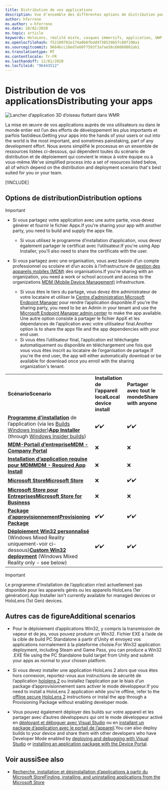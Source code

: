 ```yaml
---
title: Distribution de vos applications
description: Vue d’ensemble des différentes options de distribution pour les différentes plateformes prises en charge et les magasins de publication.
author: hferrone
ms.author: v-hferrone
ms.date: 10/02/2020
ms.topic: article
keywords: HoloLens, réalité mixte, casques immersifs, application, UWP, envoi, envoi, filtres, métadonnées, configuration système requise, Mots clés, wack, certification, package, AppX, merchandising
ms.openlocfilehash: f52109792e174a0b0fbdd9738539b5fc88f190a1
ms.sourcegitcommit: 9664bcc10ed7e60f7593f3a7ae58c66060802ab1
ms.translationtype: MT
ms.contentlocale: fr-FR
ms.lasthandoff: 12/01/2020
ms.locfileid: "96443512"
---
```

# <a name="distributing-your-apps"></a><span data-ttu-id="9ac8e-104">Distribution de vos applications</span><span class="sxs-lookup"><span data-stu-id="9ac8e-104">Distributing your apps</span></span>

![Lancher d’application 3D d’oiseau flottant dans WMR](images/distribute-hero-image.png)

<span data-ttu-id="9ac8e-106">La mise en œuvre de vos applications auprès de vos utilisateurs ou dans le monde entier est l’un des efforts de développement les plus importants et parfois fastidieux.</span><span class="sxs-lookup"><span data-stu-id="9ac8e-106">Getting your apps into the hands of your users or out into the world is the most important, and sometimes painstaking, part of any development effort.</span></span> <span data-ttu-id="9ac8e-107">Nous avons simplifié le processus en un ensemble de ressources listées ci-dessous, qui dépendent toutes du scénario de distribution et de déploiement qui convient le mieux à votre équipe ou à vous-même.</span><span class="sxs-lookup"><span data-stu-id="9ac8e-107">We've simplified process into a set of resources listed below, all of which depend on the distribution and deployment scenario that's best suited for you or your team.</span></span>

[!INCLUDE[](includes/before-submission.md)]

## <a name="distribution-options"></a><span data-ttu-id="9ac8e-108">Options de distribution</span><span class="sxs-lookup"><span data-stu-id="9ac8e-108">Distribution options</span></span>

> [!IMPORTANT]
> * <span data-ttu-id="9ac8e-109">Si vous partagez votre application avec une autre partie, vous devez générer et fournir le fichier Appx.</span><span class="sxs-lookup"><span data-stu-id="9ac8e-109">If you're sharing your app with another party, you need to build and supply the appx file.</span></span> 
>     * <span data-ttu-id="9ac8e-110">Si vous utilisez le programme d’installation d’application, vous devez également partager le certificat avec l’utilisateur.</span><span class="sxs-lookup"><span data-stu-id="9ac8e-110">If you're using App Installer, you'll also need to share the certificate with the user.</span></span>
> 
> * <span data-ttu-id="9ac8e-111">Si vous partagez avec une organisation, vous avez besoin d’un compte professionnel ou scolaire et d’un accès à l’infrastructure de [gestion des appareils mobiles (MDM)](https://docs.microsoft.com/hololens/hololens-enroll-mdm) des organisations.</span><span class="sxs-lookup"><span data-stu-id="9ac8e-111">If you're sharing with an organization, you need a work or school account and access to the organizations [MDM (Mobile Device Management)](https://docs.microsoft.com/hololens/hololens-enroll-mdm) infrastructure.</span></span>  
>    * <span data-ttu-id="9ac8e-112">Si vous êtes le tiers du partage, vous devez être administrateur de votre locataire et utiliser le [Centre d’administration Microsoft Endpoint Manager](https://docs.microsoft.com/mem/intune/apps/apps-deploy) pour rendre l’application disponible.</span><span class="sxs-lookup"><span data-stu-id="9ac8e-112">If you're the sharing party, you need to be an Admin in your tenant and use the [Microsoft Endpoint Manager admin center](https://docs.microsoft.com/mem/intune/apps/apps-deploy) to make the app available.</span></span> <span data-ttu-id="9ac8e-113">Une autre option consiste à partager le fichier AppX et les dépendances de l’application avec votre utilisateur final.</span><span class="sxs-lookup"><span data-stu-id="9ac8e-113">Another option is to share the appx file and the app dependencies with your end user.</span></span>
>    * <span data-ttu-id="9ac8e-114">Si vous êtes l’utilisateur final, l’application est téléchargée automatiquement ou disponible en téléchargement une fois que vous vous êtes inscrit au locataire de l’organisation de partage.</span><span class="sxs-lookup"><span data-stu-id="9ac8e-114">If you're the end user, the app will either automatically download or be available for download once you enroll with the sharing organization's tenant.</span></span> 

<table>
<colgroup>
    <col width="33%" />
    <col width="22%" />
    <col width="22%" />
    <col width="22%" />
</colgroup>
<tr>
    <td><span data-ttu-id="9ac8e-115"><strong>Scénario</strong></span><span class="sxs-lookup"><span data-stu-id="9ac8e-115"><strong>Scenario</strong></span></span></td>
    <td><span data-ttu-id="9ac8e-116"><strong>Installation de l’appareil local</strong></span><span class="sxs-lookup"><span data-stu-id="9ac8e-116"><strong>Local device install</strong></span></span></td>
    <td><span data-ttu-id="9ac8e-117"><strong>Partager avec tout le monde</strong></span><span class="sxs-lookup"><span data-stu-id="9ac8e-117"><strong>Share with anyone</strong></span></span></td>
    <td><span data-ttu-id="9ac8e-118"><strong>Partager avec une organisation</strong></span><span class="sxs-lookup"><span data-stu-id="9ac8e-118"><strong>Share with an organization</strong></span></span></td>
</tr>
<tr>
    <td><span data-ttu-id="9ac8e-119"><a href="https://docs.microsoft.com/hololens/app-deploy-app-installer"><strong>Programme d’installation</strong></a> de l’application (via les <a href="https://docs.microsoft.com/hololens/hololens-insider">Builds Windows Insider</a>)</span><span class="sxs-lookup"><span data-stu-id="9ac8e-119"><a href="https://docs.microsoft.com/hololens/app-deploy-app-installer"><strong>App Installer</strong></a> (through <a href="https://docs.microsoft.com/hololens/hololens-insider">Windows Insider builds</a>)</span></span></td>
    <td><span data-ttu-id="9ac8e-120">✔️</span><span class="sxs-lookup"><span data-stu-id="9ac8e-120">✔️</span></span></td>
    <td><span data-ttu-id="9ac8e-121">✔️</span><span class="sxs-lookup"><span data-stu-id="9ac8e-121">✔️</span></span></td>
    <td>❌</td>
</tr>
<tr>
    <td><span data-ttu-id="9ac8e-122"><a href="https://docs.microsoft.com/hololens/app-deploy-app-installer"><strong>MDM-Portail d’entreprise</strong></a></span><span class="sxs-lookup"><span data-stu-id="9ac8e-122"><a href="https://docs.microsoft.com/hololens/app-deploy-app-installer"><strong>MDM - Company Portal</strong></a></span></span></td>
    <td>❌</td>
    <td>❌</td>
    <td><span data-ttu-id="9ac8e-123">✔️</span><span class="sxs-lookup"><span data-stu-id="9ac8e-123">✔️</span></span></td>
</tr>
<tr>
    <td><span data-ttu-id="9ac8e-124"><a href="https://docs.microsoft.com/hololens/app-deploy-intune"><strong>Installation d’application requise pour MDM</strong></a></span><span class="sxs-lookup"><span data-stu-id="9ac8e-124"><a href="https://docs.microsoft.com/hololens/app-deploy-intune"><strong>MDM - Required App Install</strong></a></span></span></td>
    <td>❌</td>
    <td>❌</td>
    <td><span data-ttu-id="9ac8e-125">✔️</span><span class="sxs-lookup"><span data-stu-id="9ac8e-125">✔️</span></span></td>
</tr>
<tr>
    <td><span data-ttu-id="9ac8e-126"><a href="submitting-an-app-to-the-microsoft-store.md"><strong>Microsoft Store</strong></a></span><span class="sxs-lookup"><span data-stu-id="9ac8e-126"><a href="submitting-an-app-to-the-microsoft-store.md"><strong>Microsoft Store</strong></a></span></span></td>
    <td>❌</td>
    <td><span data-ttu-id="9ac8e-127">✔️</span><span class="sxs-lookup"><span data-stu-id="9ac8e-127">✔️</span></span></td>
    <td><span data-ttu-id="9ac8e-128">✔️</span><span class="sxs-lookup"><span data-stu-id="9ac8e-128">✔️</span></span></td>
</tr>
<tr>
    <td><span data-ttu-id="9ac8e-129"><a href="https://docs.microsoft.com/hololens/app-deploy-store-business"><strong>Microsoft Store pour Entreprises</strong></a></span><span class="sxs-lookup"><span data-stu-id="9ac8e-129"><a href="https://docs.microsoft.com/hololens/app-deploy-store-business"><strong>Microsoft Store for Business</strong></a></span></span></td>
    <td>❌</td>
    <td>❌</td>
    <td><span data-ttu-id="9ac8e-130">✔️</span><span class="sxs-lookup"><span data-stu-id="9ac8e-130">✔️</span></span></td>
</tr>
<tr>
    <td><span data-ttu-id="9ac8e-131"><a href="https://docs.microsoft.com/hololens/app-deploy-provisioning-package"><strong>Package d’approvisionnement</strong></a></span><span class="sxs-lookup"><span data-stu-id="9ac8e-131"><a href="https://docs.microsoft.com/hololens/app-deploy-provisioning-package"><strong>Provisioning Package</strong></a></span></span></td>
    <td><span data-ttu-id="9ac8e-132">✔️</span><span class="sxs-lookup"><span data-stu-id="9ac8e-132">✔️</span></span></td>
    <td><span data-ttu-id="9ac8e-133">✔️</span><span class="sxs-lookup"><span data-stu-id="9ac8e-133">✔️</span></span></td>
    <td><span data-ttu-id="9ac8e-134">✔️</span><span class="sxs-lookup"><span data-stu-id="9ac8e-134">✔️</span></span></td>
</tr>
<tr>
    <td><span data-ttu-id="9ac8e-135"><a href="#additional-scenarios"><strong>Déploiement Win32 personnalisé</strong></a> (Windows Mixed Reality uniquement-voir ci-dessous)</span><span class="sxs-lookup"><span data-stu-id="9ac8e-135"><a href="#additional-scenarios"><strong>Custom Win32 deployment</strong></a> (Windows Mixed Reality only - see below)</span></span></td>
    <td><span data-ttu-id="9ac8e-136">✔️</span><span class="sxs-lookup"><span data-stu-id="9ac8e-136">✔️</span></span></td>
    <td><span data-ttu-id="9ac8e-137">✔️</span><span class="sxs-lookup"><span data-stu-id="9ac8e-137">✔️</span></span></td>
    <td>❌</td>
</tr>
</table>

> [!IMPORTANT]
> <span data-ttu-id="9ac8e-138">Le programme d’installation de l’application n’est actuellement pas disponible pour les appareils gérés ou les appareils HoloLens (1er génération).</span><span class="sxs-lookup"><span data-stu-id="9ac8e-138">App Installer isn't currently available for managed devices or HoloLens (1st Gen) devices.</span></span>

## <a name="additional-scenarios"></a><span data-ttu-id="9ac8e-139">Autres cas de figure</span><span class="sxs-lookup"><span data-stu-id="9ac8e-139">Additional scenarios</span></span>

* <span data-ttu-id="9ac8e-140">Pour le déploiement d’applications Win32, y compris la transmission de vapeur et de jeu, vous pouvez produire un Win32. Fichier EXE à l’aide de la cible de build PC Standalone à partir d’Unity et envoyez vos applications normalement à la plateforme choisie.</span><span class="sxs-lookup"><span data-stu-id="9ac8e-140">For Win32 application deployment, including Steam and Game Pass, you can produce a Win32 .EXE file using the PC Standalone build target from Unity and submit your apps as normal to your chosen platform.</span></span> 

* <span data-ttu-id="9ac8e-141">Si vous devez installer une application HoloLens 2 alors que vous êtes hors connexion, reportez-vous aux instructions de sécurité de l’application [hololens 2](https://docs.microsoft.com/hololens/hololens-common-scenarios-offline-secure) ou installez l’application par le biais d’un package d’approvisionnement sans activer le mode développeur.</span><span class="sxs-lookup"><span data-stu-id="9ac8e-141">If you need to install a HoloLens 2 application while you're offline, refer to the [offline secure HoloLens 2](https://docs.microsoft.com/hololens/hololens-common-scenarios-offline-secure) instructions or instal the app through a Provisioning Package without enabling developer mode.</span></span>

* <span data-ttu-id="9ac8e-142">Vous pouvez également déployer des builds sur votre appareil et les partager avec d’autres développeurs qui ont le mode développeur activé en [déployant et déboguer avec Visual Studio](../develop/platform-capabilities-and-apis/using-visual-studio.md) ou en [installant un package d’application avec le portail de l’appareil](https://docs.microsoft.com/hololens/holographic-custom-apps#installing-an-application-package-with-the-device-portal).</span><span class="sxs-lookup"><span data-stu-id="9ac8e-142">You can also deploy builds to your device and share them with other developers who have Developer Mode enabled by [deploying and debugging with Visual Studio](../develop/platform-capabilities-and-apis/using-visual-studio.md) or [installing an application package with the Device Portal](https://docs.microsoft.com/hololens/holographic-custom-apps#installing-an-application-package-with-the-device-portal).</span></span>

## <a name="see-also"></a><span data-ttu-id="9ac8e-143">Voir aussi</span><span class="sxs-lookup"><span data-stu-id="9ac8e-143">See also</span></span>
* [<span data-ttu-id="9ac8e-144">Recherche, installation et désinstallation d’applications à partir du Microsoft Store</span><span class="sxs-lookup"><span data-stu-id="9ac8e-144">Finding, installing, and uninstalling applications from the Microsoft Store</span></span>](https://docs.microsoft.com/hololens/holographic-store-apps)

<!-- ## Submitting to the Microsoft Store

You've finally made it to the last step on your distribution journey, actually getting your app into the Microsoft Store! Our [submission guidelines](submitting-an-app-to-the-microsoft-store.md) article will take you through: 

* Partner Center registration 
* Asset preparation
* App packaging
* Testing
* Final submission process

You can even give out free trials to get future consumers excited about your new immersive experience. Once your app is listed on the Microsoft Store you can sit back, engage with your expanding user community, and think about all the new features you want to add! -->